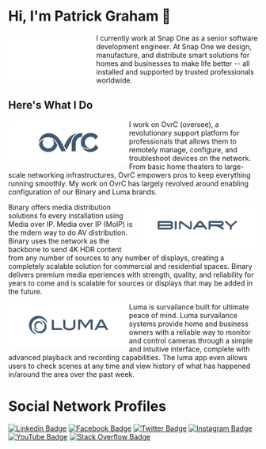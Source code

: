 # Hi, I'm Patrick Graham :wave:

<div style="display:flex"><img src="snap-one-logo.gif" style="height: 100px;"/>
I currently work at Snap One as a senior software development engineer. At Snap One we design, manufacture, and distribute smart solutions for homes and businesses to make life better -- all installed and supported by trusted professionals worldwide.</div>

## Here's What I Do
<img src="ovrc-logo.webp" style=" float:left;" />I work on OvrC (oversee), a revolutionary support platform for professionals that allows them to remotely manage, configure, and troubleshoot devices on the network. From basic home theaters to large-scale networking infrastructures, OvrC empowers pros to keep everything running smoothly.
 My work on OvrC has largely revolved around enabling configuration of our Binary and Luma brands.

  <img src="binary-logo.webp" style="display:inline-block; float:right;"/>Binary offers media distribution solutions fo every installation using Media over IP. Media over IP (MoIP) is the mdern way to do AV distribution. Binary uses the network as the backbone to send 4K HDR content from any number of sources to any number of displays, creating a completely scalable solution for commercial and residential spaces. Binary delivers premium media eperiences with strength, quality, and reliability for years to come and is scalable for sources or displays that may be added in the future.
  
<img src="luma-logo.webp" style="display:inline-block; float:left;"/> Luma is survailance built for ultimate peace of mind. Luma survailance systems provide home and business owners with a reliable way to monitor and control cameras through a simple and intuitive interface, complete with advanced playback and recording capabilities. The luma app even allows users to check scenes at any time and view history of what has happened in/around the area over the past week.

# Social Network Profiles

[![Linkedin Badge](https://img.shields.io/badge/LinkedIn-blue?style=for-the-badge&logo=Linkedin&logoColor=white&link=https://www.linkedin.com/in/pabreetzio/)](https://www.linkedin.com/in/pabreetzio/)
[![Facebook Badge](https://img.shields.io/badge/Facebook-1877F2?style=for-the-badge&logo=facebook&logoColor=white)](https://www.facebook.com/Pabreetzio/)
[![Twitter Badge](https://img.shields.io/badge/Twitter-1DA1F2?style=for-the-badge&logo=twitter&logoColor=white)](https://twitter.com/pabreetzio/)
[![Instagram Badge](https://img.shields.io/badge/Instagram-E4405F?style=for-the-badge&logo=instagram&logoColor=white)](https://instagram.com/pabreetzio)
[![YouTube Badge](https://img.shields.io/badge/YouTube-FF0000?style=for-the-badge&logo=youtube&logoColor=white)](https://youtube.com/c/PatrickGrahamPrevic/)
[![Stack Overflow Badge](https://img.shields.io/badge/Stack_Overflow-F58025?style=for-the-badge&logo=stack-overflow&logoColor=white)](https://stackoverflow.com/users/2607157/patrick-graham/)

